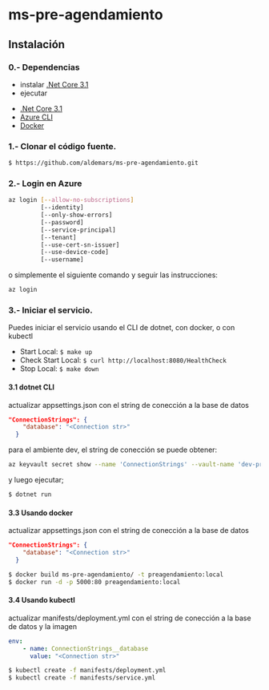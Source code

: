 # ms-pre-agendamiento

## Instalación

### 0.- Dependencias
* instalar [.Net Core 3.1](https://dot.net/core)
* ejecutar

- [.Net Core 3.1](https://dot.net/core)
- [Azure CLI](https://docs.microsoft.com/en-us/cli/azure/?view=azure-cli-latest)
- [Docker](https://docs.docker.com/get-docker/)

### 1.- Clonar el código fuente.
```sh
$ https://github.com/aldemars/ms-pre-agendamiento.git
```

### 2.- Login en Azure
```sh
az login [--allow-no-subscriptions]
         [--identity]
         [--only-show-errors]
         [--password]
         [--service-principal]
         [--tenant]
         [--use-cert-sn-issuer]
         [--use-device-code]
         [--username]
```
o simplemente el siguiente comando y seguir las instrucciones:
```sh
az login
```

### 3.- Iniciar el servicio.
Puedes iniciar el servicio usando el CLI de dotnet, con docker, o con kubectl

* Start Local: `$ make up`
* Check Start Local: `$ curl http://localhost:8080/HealthCheck`
* Stop Local: `$ make down`

#### 3.1 dotnet CLI
actualizar appsettings.json con el string de conección a la base de datos
```json
"ConnectionStrings": {
    "database": "<Connection str>"
  }
```
para el ambiente dev, el string de conección se puede obtener:

```sh
az keyvault secret show --name 'ConnectionStrings' --vault-name 'dev-pre-agendamiento' --query value
```
y luego ejecutar;
```sh
$ dotnet run
```
#### 3.3 Usando docker
actualizar appsettings.json con el string de conección a la base de datos
```json
"ConnectionStrings": {
    "database": "<Connection str>"
  }
```
```sh
$ docker build ms-pre-agendamiento/ -t preagendamiento:local
$ docker run -d -p 5000:80 preagendamiento:local
```
#### 3.4 Usando kubectl
actualizar manifests/deployment.yml con el string de conección a la base de datos
y la imagen
```yaml
env:
    - name: ConnectionStrings__database
      value: "<Connection str>"
```
```sh
$ kubectl create -f manifests/deployment.yml
$ kubectl create -f manifests/service.yml
```